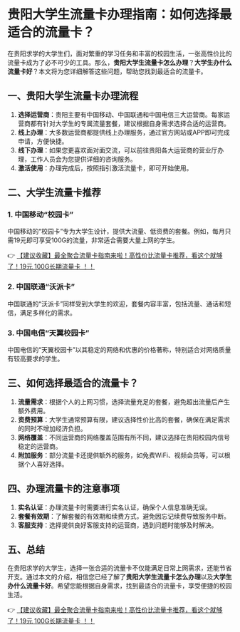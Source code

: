 # 贵阳大学生流量卡办理指南：如何选择最适合的流量卡？

在贵阳求学的大学生们，面对繁重的学习任务和丰富的校园生活，一张高性价比的流量卡成为了必不可少的工具。那么，**贵阳大学生流量卡怎么办理**？**大学生办什么流量卡好**？本文将为您详细解答这些问题，帮助您找到最适合的流量卡。

## 一、贵阳大学生流量卡办理流程

1. **选择运营商**：贵阳主要有中国移动、中国联通和中国电信三大运营商。每家运营商都有针对大学生的专属流量套餐，建议根据自身需求选择合适的运营商。
2. **线上办理**：大多数运营商都提供线上办理服务，通过官方网站或APP即可完成申请，方便快捷。
3. **线下办理**：如果您更喜欢面对面交流，可以前往贵阳各大运营商的营业厅办理，工作人员会为您提供详细的咨询服务。
4. **激活使用**：办理完成后，按照指引激活流量卡，即可开始使用。

## 二、大学生流量卡推荐

### 1. 中国移动“校园卡”
中国移动的“校园卡”专为大学生设计，提供大流量、低资费的套餐。例如，每月只需19元即可享受100G的流量，非常适合需要大量上网的学生。

👉 [【建议收藏】最全聚合流量卡指南来啦！高性价比流量卡推荐，看这个就够了！19元 100G长期流量卡 ！！](https://bit.ly/Liuliangka)

### 2. 中国联通“沃派卡”
中国联通的“沃派卡”同样受到大学生的欢迎，套餐内容丰富，包括流量、通话和短信，满足多样化的需求。

### 3. 中国电信“天翼校园卡”
中国电信的“天翼校园卡”以其稳定的网络和优惠的价格著称，特别适合对网络质量有较高要求的学生。

## 三、如何选择最适合的流量卡？

1. **流量需求**：根据个人的上网习惯，选择流量充足的套餐，避免超出流量后产生额外费用。
2. **资费预算**：大学生通常预算有限，建议选择性价比高的套餐，确保在满足需求的同时不增加经济负担。
3. **网络覆盖**：不同运营商的网络覆盖范围有所不同，建议选择在贵阳校园内信号稳定的运营商。
4. **附加服务**：部分流量卡还提供额外的服务，如免费WiFi、视频会员等，可以根据个人喜好选择。

## 四、办理流量卡的注意事项

1. **实名认证**：办理流量卡时需要进行实名认证，确保个人信息准确无误。
2. **套餐有效期**：了解套餐的有效期和续费方式，避免因忘记续费导致服务中断。
3. **客服支持**：选择提供良好客服支持的运营商，遇到问题时能够及时解决。

## 五、总结

在贵阳求学的大学生，选择一张合适的流量卡不仅能满足日常上网需求，还能节省开支。通过本文的介绍，相信您已经了解了**贵阳大学生流量卡怎么办理**以及**大学生办什么流量卡好**。希望您能根据自身需求，找到最适合的流量卡，享受便捷的校园生活。

👉 [【建议收藏】最全聚合流量卡指南来啦！高性价比流量卡推荐，看这个就够了！19元 100G长期流量卡 ！！](https://bit.ly/Liuliangka)